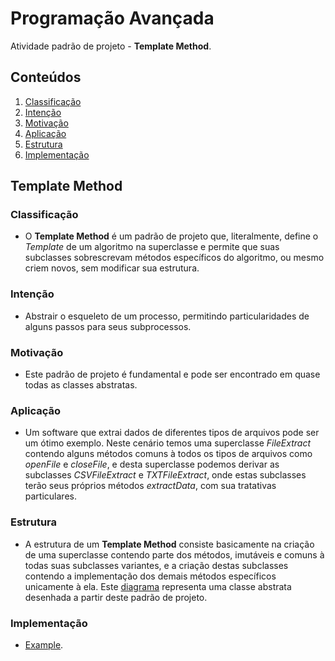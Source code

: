 # Programação Avançada

Atividade padrão de projeto - **Template Method**.

## Conteúdos

1. [Classificação](https://github.com/igorgodoy/cco-programacao-avancada-template-method#classifica%C3%A7%C3%A3o)
2. [Intenção](https://github.com/igorgodoy/cco-programacao-avancada-template-method#inten%C3%A7%C3%A3o)
3. [Motivação](https://github.com/igorgodoy/cco-programacao-avancada-template-method#motiva%C3%A7%C3%A3o)
4. [Aplicação](https://github.com/igorgodoy/cco-programacao-avancada-template-method#aplica%C3%A7%C3%A3o)
5. [Estrutura](https://github.com/igorgodoy/cco-programacao-avancada-template-method#estrutura)
6. [Implementação](https://github.com/igorgodoy/cco-programacao-avancada-template-method#implementa%C3%A7%C3%A3o)

## Template Method

### Classificação

- O **Template Method** é um padrão de projeto que, literalmente, define o *Template* de um algoritmo na superclasse e permite que suas subclasses sobrescrevam métodos específicos do algoritmo, ou mesmo criem novos, sem modificar sua estrutura.

### Intenção

- Abstrair o esqueleto de um processo, permitindo particularidades de alguns passos para seus subprocessos.

### Motivação

- Este padrão de projeto é fundamental e pode ser encontrado em quase todas as classes abstratas.

### Aplicação

- Um software que extrai dados de diferentes tipos de arquivos pode ser um ótimo exemplo. Neste cenário temos uma superclasse *FileExtract* contendo alguns métodos comuns à todos os tipos de arquivos como *openFile* e *closeFile*, e desta superclasse podemos derivar as subclasses *CSVFileExtract* e *TXTFileExtract*, onde estas subclasses terão seus próprios métodos *extractData*, com sua tratativas particulares.

### Estrutura

- A estrutura de um **Template Method** consiste basicamente na criação de uma superclasse contendo parte dos métodos, imutáveis e comuns à todas suas subclasses variantes, e a criação destas subclasses contendo a implementação dos demais métodos específicos unicamente à ela. Este [diagrama](https://refactoring.guru/images/patterns/diagrams/template-method/structure.png) representa uma classe abstrata desenhada a partir deste padrão de projeto.

### Implementação

- [Example](https://github.com/igorgodoy/cco-programacao-avancada-template-method/tree/master/example).
